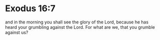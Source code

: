 # Exodus 16:7

and in the morning you shall see the glory of the Lord, because he has heard your grumbling against the Lord. For what are we, that you grumble against us?
